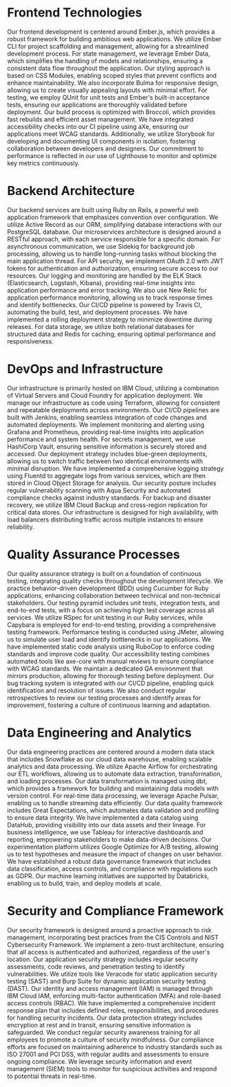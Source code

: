 # Frontend Technologies

Our frontend development is centered around Ember.js, which provides a robust framework for building ambitious web applications. We utilize Ember CLI for project scaffolding and management, allowing for a streamlined development process. For state management, we leverage Ember Data, which simplifies the handling of models and relationships, ensuring a consistent data flow throughout the application. Our styling approach is based on CSS Modules, enabling scoped styles that prevent conflicts and enhance maintainability. We also incorporate Bulma for responsive design, allowing us to create visually appealing layouts with minimal effort. For testing, we employ QUnit for unit tests and Ember's built-in acceptance tests, ensuring our applications are thoroughly validated before deployment. Our build process is optimized with Broccoli, which provides fast rebuilds and efficient asset management. We have integrated accessibility checks into our CI pipeline using aXe, ensuring our applications meet WCAG standards. Additionally, we utilize Storybook for developing and documenting UI components in isolation, fostering collaboration between developers and designers. Our commitment to performance is reflected in our use of Lighthouse to monitor and optimize key metrics continuously.

# Backend Architecture

Our backend services are built using Ruby on Rails, a powerful web application framework that emphasizes convention over configuration. We utilize Active Record as our ORM, simplifying database interactions with our PostgreSQL database. Our microservices architecture is designed around a RESTful approach, with each service responsible for a specific domain. For asynchronous communication, we use Sidekiq for background job processing, allowing us to handle long-running tasks without blocking the main application thread. For API security, we implement OAuth 2.0 with JWT tokens for authentication and authorization, ensuring secure access to our resources. Our logging and monitoring are handled by the ELK Stack (Elasticsearch, Logstash, Kibana), providing real-time insights into application performance and error tracking. We also use New Relic for application performance monitoring, allowing us to track response times and identify bottlenecks. Our CI/CD pipeline is powered by Travis CI, automating the build, test, and deployment processes. We have implemented a rolling deployment strategy to minimize downtime during releases. For data storage, we utilize both relational databases for structured data and Redis for caching, ensuring optimal performance and responsiveness.

# DevOps and Infrastructure

Our infrastructure is primarily hosted on IBM Cloud, utilizing a combination of Virtual Servers and Cloud Foundry for application deployment. We manage our infrastructure as code using Terraform, allowing for consistent and repeatable deployments across environments. Our CI/CD pipelines are built with Jenkins, enabling seamless integration of code changes and automated deployments. We implement monitoring and alerting using Grafana and Prometheus, providing real-time insights into application performance and system health. For secrets management, we use HashiCorp Vault, ensuring sensitive information is securely stored and accessed. Our deployment strategy includes blue-green deployments, allowing us to switch traffic between two identical environments with minimal disruption. We have implemented a comprehensive logging strategy using Fluentd to aggregate logs from various services, which are then stored in Cloud Object Storage for analysis. Our security posture includes regular vulnerability scanning with Aqua Security and automated compliance checks against industry standards. For backup and disaster recovery, we utilize IBM Cloud Backup and cross-region replication for critical data stores. Our infrastructure is designed for high availability, with load balancers distributing traffic across multiple instances to ensure reliability.

# Quality Assurance Processes

Our quality assurance strategy is built on a foundation of continuous testing, integrating quality checks throughout the development lifecycle. We practice behavior-driven development (BDD) using Cucumber for Ruby applications, enhancing collaboration between technical and non-technical stakeholders. Our testing pyramid includes unit tests, integration tests, and end-to-end tests, with a focus on achieving high test coverage across all services. We utilize RSpec for unit testing in our Ruby services, while Capybara is employed for end-to-end testing, providing a comprehensive testing framework. Performance testing is conducted using JMeter, allowing us to simulate user load and identify bottlenecks in our applications. We have implemented static code analysis using RuboCop to enforce coding standards and improve code quality. Our accessibility testing combines automated tools like axe-core with manual reviews to ensure compliance with WCAG standards. We maintain a dedicated QA environment that mirrors production, allowing for thorough testing before deployment. Our bug tracking system is integrated with our CI/CD pipeline, enabling quick identification and resolution of issues. We also conduct regular retrospectives to review our testing processes and identify areas for improvement, fostering a culture of continuous learning and adaptation.

# Data Engineering and Analytics

Our data engineering practices are centered around a modern data stack that includes Snowflake as our cloud data warehouse, enabling scalable analytics and data processing. We utilize Apache Airflow for orchestrating our ETL workflows, allowing us to automate data extraction, transformation, and loading processes. Our data transformation is managed using dbt, which provides a framework for building and maintaining data models with version control. For real-time data processing, we leverage Apache Pulsar, enabling us to handle streaming data efficiently. Our data quality framework includes Great Expectations, which automates data validation and profiling to ensure data integrity. We have implemented a data catalog using DataHub, providing visibility into our data assets and their lineage. For business intelligence, we use Tableau for interactive dashboards and reporting, empowering stakeholders to make data-driven decisions. Our experimentation platform utilizes Google Optimize for A/B testing, allowing us to test hypotheses and measure the impact of changes on user behavior. We have established a robust data governance framework that includes data classification, access controls, and compliance with regulations such as GDPR. Our machine learning initiatives are supported by Databricks, enabling us to build, train, and deploy models at scale.

# Security and Compliance Framework

Our security framework is designed around a proactive approach to risk management, incorporating best practices from the CIS Controls and NIST Cybersecurity Framework. We implement a zero-trust architecture, ensuring that all access is authenticated and authorized, regardless of the user's location. Our application security strategy includes regular security assessments, code reviews, and penetration testing to identify vulnerabilities. We utilize tools like Veracode for static application security testing (SAST) and Burp Suite for dynamic application security testing (DAST). Our identity and access management (IAM) is managed through IBM Cloud IAM, enforcing multi-factor authentication (MFA) and role-based access controls (RBAC). We have implemented a comprehensive incident response plan that includes defined roles, responsibilities, and procedures for handling security incidents. Our data protection strategy includes encryption at rest and in transit, ensuring sensitive information is safeguarded. We conduct regular security awareness training for all employees to promote a culture of security mindfulness. Our compliance efforts are focused on maintaining adherence to industry standards such as ISO 27001 and PCI DSS, with regular audits and assessments to ensure ongoing compliance. We leverage security information and event management (SIEM) tools to monitor for suspicious activities and respond to potential threats in real-time.
